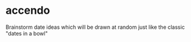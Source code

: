 # accendo
Brainstorm date ideas which will be drawn at random just like the classic "dates in a bowl" 
